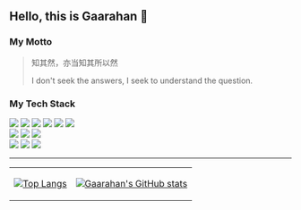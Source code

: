 ## Hello, this is Gaarahan 👋

### My Motto
> 知其然，亦当知其所以然
>
> I don't seek the answers, I seek to understand the question.

### My Tech Stack

<div>
  <img src="https://img.shields.io/badge/-HTML5-%23E44D27?style=flat-square&logo=html5&logoColor=ffffff" />
  <img src="https://img.shields.io/badge/-CSS3-%231572B6?style=flat-square&logo=css3" />
  <img src="https://img.shields.io/badge/-JavaScript-%23f7a41d?style=flat-square&logo=javascript&logoColor=white" />
  <img src="https://img.shields.io/badge/-Angular-%23E44D27?style=flat-square&logo=angular&logoColor=ffffff" />
  <img src="https://img.shields.io/badge/-Vue.js-%232c3e50?style=flat-square&logo=Vue.js" />
  <img src="https://img.shields.io/badge/-React-%23282C34?style=flat-square&logo=react" />
  <br />
  <img src="https://img.shields.io/badge/typescript%20-%23007ACC.svg?&style=flat-square&logo=typescript&logoColor=white"/>
  <img src="https://img.shields.io/badge/-Node.js-%23000000?style=flat-square&logo=Node.js" />
  <img src="https://img.shields.io/badge/-Arch%20Linux-%23FCC624?style=flat-square&logo=arch-linux&logoColor=%23ffffff" />
  <br />
  <img src="https://img.shields.io/badge/vim-%2357A143.svg?&style=flat-square&logo=vim&logoColor=white"/>
  <img src="https://img.shields.io/badge/-Webstrom-%23000000?style=flat-square&logo=Webstorm&logoColor=%23ffffff" />
  <img src="https://img.shields.io/badge/-VSCode-%23007ACC?style=flat-square&logo=visual-studio-code&logoColor=%23ffffff" />
</div>

----

<table>
  <tr>
    <td>
      
[![Top Langs](https://github-readme-stats.vercel.app/api/top-langs/?username=gaarahan&theme=dracula)](https://github.com/anuraghazra/github-readme-stats)
    </td>
    <td>
  
[![Gaarahan's GitHub stats](https://github-readme-stats.vercel.app/api?username=Gaarahan&theme=dracula)](https://github.com/anuraghazra/github-readme-stats)
    </td>
  </tr>
  </table>
<div style="
    display: flex;
">
  



</div>
